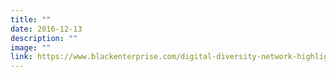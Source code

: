 ```yaml
---
title: ""
date: 2016-12-13
description: ""
image: ""
link: https://www.blackenterprise.com/digital-diversity-network-highlights-techs-top-40-under-40/
---
```

